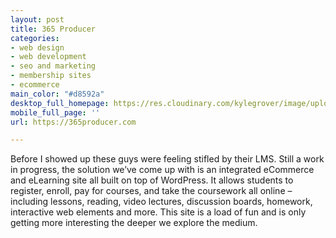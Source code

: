 ```yaml
---
layout: post
title: 365 Producer
categories:
- web design
- web development
- seo and marketing
- membership sites
- ecommerce
main_color: "#d8592a"
desktop_full_homepage: https://res.cloudinary.com/kylegrover/image/upload/./v1554059611/screencapture-365producer-2019-03-31-12_13_14.png
mobile_full_page: ''
url: https://365producer.com

---
```

Before I showed up these guys were feeling stifled by their LMS. Still a work in progress, the solution we’ve come up with is an integrated eCommerce and eLearning site all built on top of WordPress. It allows students to register, enroll, pay for courses, and take the coursework all online – including lessons, reading, video lectures, discussion boards, homework, interactive web elements and more. This site is a load of fun and is only getting more interesting the deeper we explore the medium.